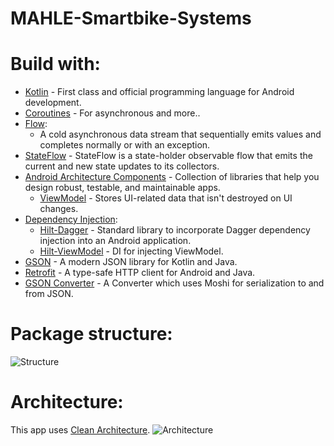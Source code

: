 # MAHLE-Smartbike-Systems

# Build with:

- [Kotlin](https://kotlinlang.org/) - First class and official programming language for Android development.
- [Coroutines](https://kotlinlang.org/docs/coroutines-overview.html) - For asynchronous and more..
- [Flow](https://kotlinlang.org/api/kotlinx.coroutines/kotlinx-coroutines-core/kotlinx.coroutines.flow/-flow/):
  - A cold asynchronous data stream that sequentially emits values and completes normally or with an exception.
- [StateFlow](https://developer.android.com/kotlin/flow/stateflow-and-sharedflow?hl=es-419) - StateFlow is a state-holder observable flow that emits the current and new state updates to its collectors.
- [Android Architecture Components](https://developer.android.com/topic/libraries/architecture?hl=es-419) - Collection of libraries that help you design robust, testable, and maintainable apps.
  - [ViewModel](https://developer.android.com/topic/libraries/architecture/viewmodel?hl=es-419) - Stores UI-related data that isn't destroyed on UI changes.
- [Dependency Injection](https://developer.android.com/training/dependency-injection?hl=es-419):
  - [Hilt-Dagger](https://dagger.dev/hilt/) - Standard library to incorporate Dagger dependency injection into an Android application.
  - [Hilt-ViewModel](https://developer.android.com/training/dependency-injection/hilt-jetpack?hl=es-419) - DI for injecting ViewModel.
- [GSON](https://github.com/google/gson) - A modern JSON library for Kotlin and Java.
- [Retrofit](https://square.github.io/retrofit/) - A type-safe HTTP client for Android and Java.
- [GSON Converter](https://github.com/square/retrofit/tree/master/retrofit-converters/gson) - A Converter which uses Moshi for serialization to and from JSON.
 
# Package structure:
![Structure](./Users/teo/AndroidStudioProjects/Mahle_Smartbike_Systems/structure.jpg)

# Architecture:
This app uses [Clean Architecture](https://medium.com/android-dev-hacks/detailed-guide-on-android-clean-architecture-9eab262a9011).
![Architecture](https://github.com/MathRoda/DashCoin/blob/master/art/clean-arch.jpeg)
